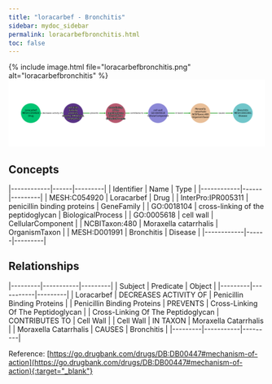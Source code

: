 ```yaml
---
title: "loracarbef - Bronchitis"
sidebar: mydoc_sidebar
permalink: loracarbefbronchitis.html
toc: false 
---
```


{% include image.html file="loracarbefbronchitis.png" alt="loracarbefbronchitis" %}![Path Visualization](/images/loracarbefbronchitis.png)

## Concepts

|------------|------|---------|
| Identifier | Name | Type    |
|------------|------|---------|
| MESH:C054920 | Loracarbef | Drug |
| InterPro:IPR005311 | penicillin binding proteins | GeneFamily |
| GO:0018104 | cross-linking of the peptidoglycan | BiologicalProcess |
| GO:0005618 | cell wall | CellularComponent |
| NCBITaxon:480 | Moraxella catarrhalis | OrganismTaxon |
| MESH:D001991 | Bronchitis | Disease |
|------------|------|---------|

## Relationships

|---------|-----------|---------|
| Subject | Predicate | Object  |
|---------|-----------|---------|
| Loracarbef | DECREASES ACTIVITY OF | Penicillin Binding Proteins |
| Penicillin Binding Proteins | PREVENTS | Cross-Linking Of The Peptidoglycan |
| Cross-Linking Of The Peptidoglycan | CONTRIBUTES TO | Cell Wall |
| Cell Wall | IN TAXON | Moraxella Catarrhalis |
| Moraxella Catarrhalis | CAUSES | Bronchitis |
|---------|-----------|---------|

Reference: [https://go.drugbank.com/drugs/DB:DB00447#mechanism-of-action](https://go.drugbank.com/drugs/DB:DB00447#mechanism-of-action){:target="_blank"}